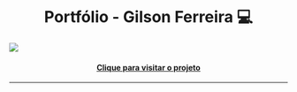 <h1 align="center">Portfólio - Gilson Ferreira 💻 </h1> 
<img src="https://user-images.githubusercontent.com/99298840/230629030-f8b0dd7a-4104-4edf-9cc4-d792cbe7eb61.png"/>
<h4 align="center"><a href="/">Clique para visitar o projeto</a></h5>
<hr>
<br>